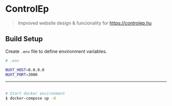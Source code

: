 # ControlEp

> Improved website design & funcionality for  https://controlep.hu

## Build Setup

Create `.env` file to define environment variables.

``` sh
# .env 

NUXT_HOST=0.0.0.0
NUXT_PORT=3000
```
---

## 

``` sh
# Start docker environment
$ docker-compose up -d
```